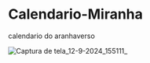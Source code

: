 # Calendario-Miranha
calendario do aranhaverso

![Captura de tela_12-9-2024_155111_](https://github.com/user-attachments/assets/3edbcacf-7762-4eb2-b5dd-2eb519e1da67)
